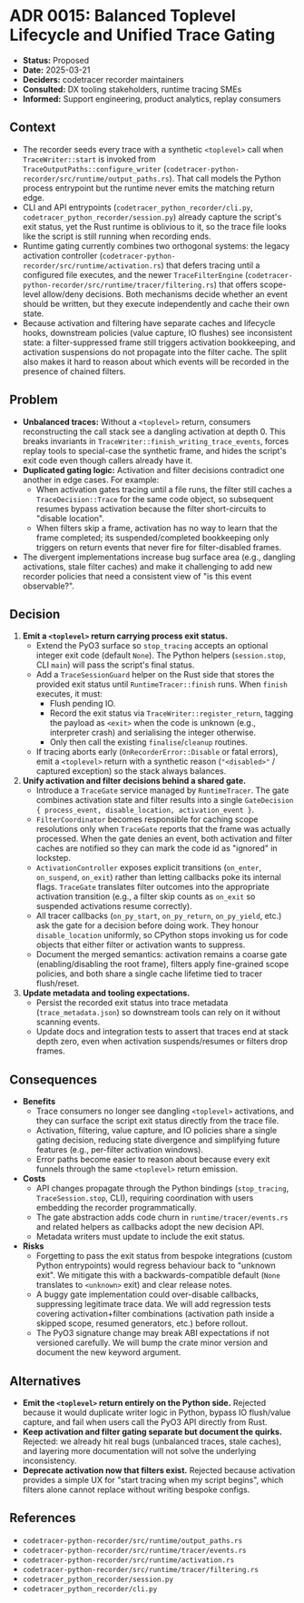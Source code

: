 # ADR 0015: Balanced Toplevel Lifecycle and Unified Trace Gating

- **Status:** Proposed
- **Date:** 2025-03-21
- **Deciders:** codetracer recorder maintainers
- **Consulted:** DX tooling stakeholders, runtime tracing SMEs
- **Informed:** Support engineering, product analytics, replay consumers

## Context
- The recorder seeds every trace with a synthetic `<toplevel>` call when `TraceWriter::start` is invoked from `TraceOutputPaths::configure_writer` (`codetracer-python-recorder/src/runtime/output_paths.rs`). That call models the Python process entrypoint but the runtime never emits the matching return edge.
- CLI and API entrypoints (`codetracer_python_recorder/cli.py`, `codetracer_python_recorder/session.py`) already capture the script's exit status, yet the Rust runtime is oblivious to it, so the trace file looks like the script is still running when recording ends.
- Runtime gating currently combines two orthogonal systems: the legacy activation controller (`codetracer-python-recorder/src/runtime/activation.rs`) that defers tracing until a configured file executes, and the newer `TraceFilterEngine` (`codetracer-python-recorder/src/runtime/tracer/filtering.rs`) that offers scope-level allow/deny decisions. Both mechanisms decide whether an event should be written, but they execute independently and cache their own state.
- Because activation and filtering have separate caches and lifecycle hooks, downstream policies (value capture, IO flushes) see inconsistent state: a filter-suppressed frame still triggers activation bookkeeping, and activation suspensions do not propagate into the filter cache. The split also makes it hard to reason about which events will be recorded in the presence of chained filters.

## Problem
- **Unbalanced traces:** Without a `<toplevel>` return, consumers reconstructing the call stack see a dangling activation at depth 0. This breaks invariants in `TraceWriter::finish_writing_trace_events`, forces replay tools to special-case the synthetic frame, and hides the script's exit code even though callers already have it.
- **Duplicated gating logic:** Activation and filter decisions contradict one another in edge cases. For example:
  - When activation gates tracing until a file runs, the filter still caches a `TraceDecision::Trace` for the same code object, so subsequent resumes bypass activation because the filter short-circuits to "disable location".
  - When filters skip a frame, activation has no way to learn that the frame completed; its suspended/completed bookkeeping only triggers on return events that never fire for filter-disabled frames.
- The divergent implementations increase bug surface area (e.g., dangling activations, stale filter caches) and make it challenging to add new recorder policies that need a consistent view of "is this event observable?".

## Decision
1. **Emit a `<toplevel>` return carrying process exit status.**
   - Extend the PyO3 surface so `stop_tracing` accepts an optional integer exit code (default `None`). The Python helpers (`session.stop`, CLI `main`) will pass the script's final status.
   - Add a `TraceSessionGuard` helper on the Rust side that stores the provided exit status until `RuntimeTracer::finish` runs. When `finish` executes, it must:
     - Flush pending IO.
     - Record the exit status via `TraceWriter::register_return`, tagging the payload as `<exit>` when the code is unknown (e.g., interpreter crash) and serialising the integer otherwise.
     - Only then call the existing `finalise`/`cleanup` routines.
   - If tracing aborts early (`OnRecorderError::Disable` or fatal errors), emit a `<toplevel>` return with a synthetic reason (`"<disabled>"` / captured exception) so the stack always balances.
2. **Unify activation and filter decisions behind a shared gate.**
   - Introduce a `TraceGate` service managed by `RuntimeTracer`. The gate combines activation state and filter results into a single `GateDecision { process_event, disable_location, activation_event }`.
   - `FilterCoordinator` becomes responsible for caching scope resolutions only when `TraceGate` reports that the frame was actually processed. When the gate denies an event, both activation and filter caches are notified so they can mark the code id as "ignored" in lockstep.
   - `ActivationController` exposes explicit transitions (`on_enter`, `on_suspend`, `on_exit`) rather than letting callbacks poke its internal flags. `TraceGate` translates filter outcomes into the appropriate activation transition (e.g., a filter skip counts as `on_exit` so suspended activations resume correctly).
   - All tracer callbacks (`on_py_start`, `on_py_return`, `on_py_yield`, etc.) ask the gate for a decision before doing work. They honour `disable_location` uniformly, so CPython stops invoking us for code objects that either filter or activation wants to suppress.
   - Document the merged semantics: activation remains a coarse gate (enabling/disabling the root frame), filters apply fine-grained scope policies, and both share a single cache lifetime tied to tracer flush/reset.
3. **Update metadata and tooling expectations.**
   - Persist the recorded exit status into trace metadata (`trace_metadata.json`) so downstream tools can rely on it without scanning events.
   - Update docs and integration tests to assert that traces end at stack depth zero, even when activation suspends/resumes or filters drop frames.

## Consequences
- **Benefits**
  - Trace consumers no longer see dangling `<toplevel>` activations, and they can surface the script exit status directly from the trace file.
  - Activation, filtering, value capture, and IO policies share a single gating decision, reducing state divergence and simplifying future features (e.g., per-filter activation windows).
  - Error paths become easier to reason about because every exit funnels through the same `<toplevel>` return emission.
- **Costs**
  - API changes propagate through the Python bindings (`stop_tracing`, `TraceSession.stop`, CLI), requiring coordination with users embedding the recorder programmatically.
  - The gate abstraction adds code churn in `runtime/tracer/events.rs` and related helpers as callbacks adopt the new decision API.
  - Metadata writers must update to include the exit status.
- **Risks**
  - Forgetting to pass the exit status from bespoke integrations (custom Python entrypoints) would regress behaviour back to "unknown exit". We mitigate this with a backwards-compatible default (`None` translates to `<unknown>` exit) and clear release notes.
  - A buggy gate implementation could over-disable callbacks, suppressing legitimate trace data. We will add regression tests covering activation+filter combinations (activation path inside a skipped scope, resumed generators, etc.) before rollout.
  - The PyO3 signature change may break ABI expectations if not versioned carefully. We will bump the crate minor version and document the new keyword argument.

## Alternatives
- **Emit the `<toplevel>` return entirely on the Python side.** Rejected because it would duplicate writer logic in Python, bypass IO flush/value capture, and fail when users call the PyO3 API directly from Rust.
- **Keep activation and filter gating separate but document the quirks.** Rejected: we already hit real bugs (unbalanced traces, stale caches), and layering more documentation will not solve the underlying inconsistency.
- **Deprecate activation now that filters exist.** Rejected because activation provides a simple UX for "start tracing when my script begins", which filters alone cannot replace without writing bespoke configs.

## References
- `codetracer-python-recorder/src/runtime/output_paths.rs`
- `codetracer-python-recorder/src/runtime/tracer/events.rs`
- `codetracer-python-recorder/src/runtime/activation.rs`
- `codetracer-python-recorder/src/runtime/tracer/filtering.rs`
- `codetracer_python_recorder/session.py`
- `codetracer_python_recorder/cli.py`
